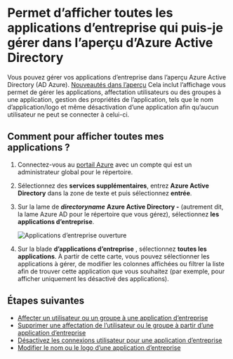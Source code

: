 <properties
    pageTitle="Permet d’afficher toutes les applications d’entreprise qui puis-je gérer dans l’aperçu d’Azure Active Directory | Microsoft Azure"
    description="Comment faire pour afficher la liste des applications d’entreprise que vous avez les autorisations pour gérer dans Azure Active Directory"
    services="active-directory"
    documentationCenter=""
    authors="curtand"
    manager="femila"
    editor=""/>

<tags
    ms.service="active-directory"
    ms.workload="identity"
    ms.tgt_pltfrm="na"
    ms.devlang="na"
    ms.topic="article"
    ms.date="09/30/2016"
    ms.author="curtand"/>

# <a name="view-all-the-enterprise-apps-that-i-can-manage-in-azure-active-directory-preview"></a>Permet d’afficher toutes les applications d’entreprise qui puis-je gérer dans l’aperçu d’Azure Active Directory

Vous pouvez gérer vos applications d’entreprise dans l’aperçu Azure Active Directory (AD Azure). [Nouveautés dans l’aperçu](active-directory-preview-explainer.md) Cela inclut l’affichage vous permet de gérer les applications, affectation utilisateurs ou des groupes à une application, gestion des propriétés de l’application, tels que le nom d’application/logo et même désactivation d’une application afin qu’aucun utilisateur ne peut se connecter à celui-ci.

## <a name="how-do-i-view-all-my-apps"></a>Comment pour afficher toutes mes applications ?

1. Connectez-vous au [portail Azure](https://portal.azure.com) avec un compte qui est un administrateur global pour le répertoire.

2. Sélectionnez des **services supplémentaires**, entrez **Azure Active Directory** dans la zone de texte et puis sélectionnez **entrée**.

3. Sur la lame de ***directoryname*** **Azure Active Directory -** (autrement dit, la lame Azure AD pour le répertoire que vous gérez), sélectionnez **les applications d’entreprise**.

    ![Applications d’entreprise ouverture](./media/active-directory-coreapps-view-azure-portal/open-enterprise-apps.png)

4. Sur la blade **d’applications d’entreprise** , sélectionnez **toutes les applications**. À partir de cette carte, vous pouvez sélectionner les applications à gérer, de modifier les colonnes affichées ou filtrer la liste afin de trouver cette application que vous souhaitez (par exemple, pour afficher uniquement les désactivé des applications).

## <a name="next-steps"></a>Étapes suivantes

- [Affecter un utilisateur ou un groupe à une application d’entreprise](active-directory-coreapps-assign-user-azure-portal.md)
- [Supprimer une affectation de l’utilisateur ou le groupe à partir d’une application d’entreprise](active-directory-coreapps-remove-assignment-azure-portal.md)
- [Désactivez les connexions utilisateur pour une application d’entreprise](active-directory-coreapps-disable-app-azure-portal.md)
- [Modifier le nom ou le logo d’une application d’entreprise](active-directory-coreapps-change-app-logo-user-azure-portal.md)

